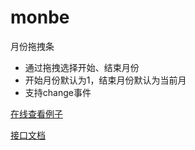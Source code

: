 # monbe

月份拖拽条

- 通过拖拽选择开始、结束月份
- 开始月份默认为1，结束月份默认为当前月
- 支持change事件




[在线查看例子](https://zhizao.github.io/monbe/demo/demo.html)



[接口文档](接口文档.md)









